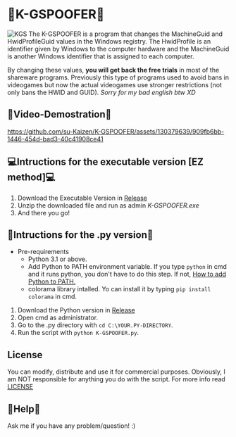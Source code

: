 # 🌌K-GSPOOFER🌌
![KGS](https://github.com/su-Kaizen/K-GSPOOFER/assets/130379639/212077ba-11ca-4f30-ae82-c0763533ca2b)
The K-GSPOOFER is a program that changes the MachineGuid and HwidProfileGuid values in the Windows registry. 
The HwidProfile is an identifier given by Windows to the computer hardware and the MachineGuid is another Windows identifier that is assigned to each computer.

By changing these values, **you will get back the free trials** in most of the shareware programs. Previously this type of programs used to avoid bans in videogames but now the actual videogames use stronger restrictions (not only bans the HWID and GUID). *Sorry for my bad english btw XD*

## 🎥Video-Demostration🎥



https://github.com/su-Kaizen/K-GSPOOFER/assets/130379639/909fb6bb-1446-454d-bad3-40c41908ce41




## 💻Intructions for the executable version [EZ method]💻

1. Download the Executable Version in [Release](https://github.com/su-Kaizen/K-GSPOOFER/releases)
2. Unzip the downloaded file and run as admin *K-GSPOOFER.exe*
3. And there you go!

## 🐍Intructions for the .py version🐍
- Pre-requirements
  - Python 3.1 or above. 
  - Add Python to PATH environment variable. If you type `python` in cmd and it runs python, you don't have to do this step. If not, [How to add Python to PATH.](https://www.machinelearningplus.com/python/add-python-to-path-how-to-add-python-to-the-path-environment-variable-in-windows/)
  - colorama library intalled. Yo can install it by typing `pip install colorama` in cmd.

1. Download the Python version in [Release](https://github.com/su-Kaizen/K-GSPOOFER/releases)
2. Open cmd as administrator.
3. Go to the .py directory with `cd C:\YOUR.PY-DIRECTORY`.
4. Run the script with `python K-GSPOOFER.py`.

## License
You can modify, distribute and use it for commercial purposes. Obviously, I am NOT responsible for anything you do with the script. For more info read [LICENSE](https://github.com/su-Kaizen/K-GSPOOFER/blob/main/LICENSE)
## 👥Help👥
Ask me if you have any problem/question! :)
